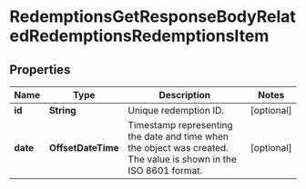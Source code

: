 

# RedemptionsGetResponseBodyRelatedRedemptionsRedemptionsItem


## Properties

| Name | Type | Description | Notes |
|------------ | ------------- | ------------- | -------------|
|**id** | **String** | Unique redemption ID. |  [optional] |
|**date** | **OffsetDateTime** | Timestamp representing the date and time when the object was created. The value is shown in the ISO 8601 format. |  [optional] |




